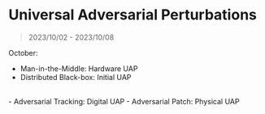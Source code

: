 # Universal Adversarial Perturbations

> 2023/10/02 - 2023/10/08

October:

- Man-in-the-Middle: Hardware UAP  
- Distributed Black-box: Initial UAP  
<br />
- Adversarial Tracking: Digital UAP  
- Adversarial Patch: Physical UAP  
